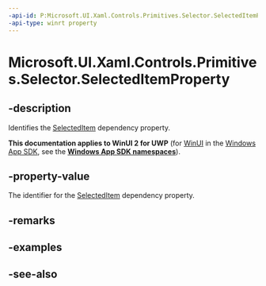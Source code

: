 ```yaml
---
-api-id: P:Microsoft.UI.Xaml.Controls.Primitives.Selector.SelectedItemProperty
-api-type: winrt property
---
```


<!-- Property syntax
public Windows.UI.Xaml.DependencyProperty SelectedItemProperty { get; }
-->

# Microsoft.UI.Xaml.Controls.Primitives.Selector.SelectedItemProperty

## -description
Identifies the [SelectedItem](selector_selecteditem.md) dependency property.

**This documentation applies to WinUI 2 for UWP** (for [WinUI](/windows/apps/winui/winui3/) in the [Windows App SDK](/windows/apps/windows-app-sdk/), see the **[Windows App SDK namespaces](/windows/windows-app-sdk/api/winrt/)**).

## -property-value
The identifier for the [SelectedItem](selector_selecteditem.md) dependency property.

## -remarks

## -examples

## -see-also
